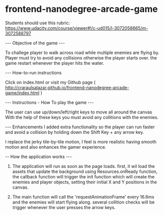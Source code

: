 frontend-nanodegree-arcade-game
===============================

Students should use this rubric: https://www.udacity.com/course/viewer#!/c-ud015/l-3072058665/m-3072588797

--- Objective of the game ---

To challege player to walk across road while multiple enemies are flying by.
Player must try to avoid any collisions otherwise the player starts over.
the game restart whenever the player hits the water.

--- How-to-run instructions

Click on index.html
or visit my Github page ( http://craraulsalazar.github.io/frontend-nanodegree-arcade-game/index.html )


--- Instructions - How To play the game ---

The user can use up/down/left/right keys to move all around the canvas
With the help of these keys you must avoid any collitions with the enemies.

--- Enhancements
I added extra functionality so the player can run faster and avoid a collision
by holding down the Shift Key + any arrow key.

I replace the jerky tile-by-tile motion, I feel is more realistic having smooth motion and also
enhances the gamer experience.


-- How the application works ---

1. The application will run as soon as the page loads.
   first, it wil load the assets that update the background using Resources.onReady function,
   the callback function will trigger the init function which will create the enemies and player objects,
   setting their initial X and Y positions in the canvas.

2. The main function will call the 'requestAnimationFrame' every 16.6ms and the enemies will start
   flying along. several collition checks will be trigger whenever the user presses the arrow keys.

